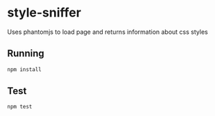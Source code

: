 # style-sniffer

Uses phantomjs to load page and returns information about css styles

## Running

```bash
npm install
```

## Test

```bash
npm test
```

